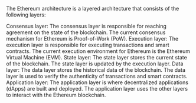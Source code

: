 The Ethereum architecture is a layered architecture that consists of the following layers:

Consensus layer: The consensus layer is responsible for reaching agreement on the state of the blockchain. The current consensus mechanism for Ethereum is Proof-of-Work (PoW).
Execution layer: The execution layer is responsible for executing transactions and smart contracts. The current execution environment for Ethereum is the Ethereum Virtual Machine (EVM).
State layer: The state layer stores the current state of the blockchain. The state layer is updated by the execution layer.
Data layer: The data layer stores the historical data of the blockchain. The data layer is used to verify the authenticity of transactions and smart contracts.
Application layer: The application layer is where decentralized applications (dApps) are built and deployed. The application layer uses the other layers to interact with the Ethereum blockchain.